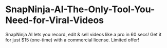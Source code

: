 # SnapNinja-AI-The-Only-Tool-You-Need-for-Viral-Videos
SnapNinja AI lets you record, edit &amp; sell videos like a pro in 60 secs! Get it for just $15 (one-time) with a commercial license. Limited offer!
